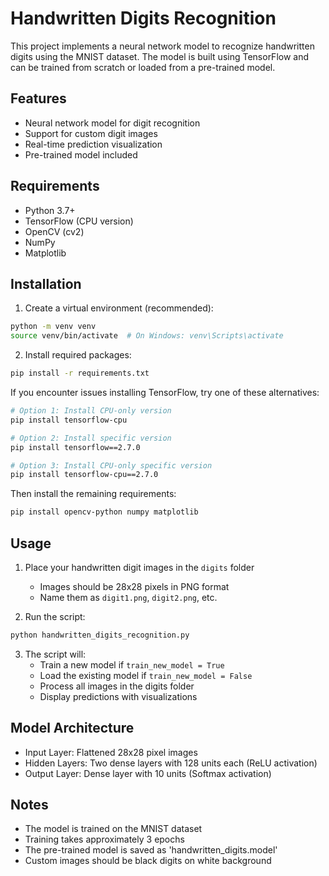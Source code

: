 # Handwritten Digits Recognition

This project implements a neural network model to recognize handwritten digits using the MNIST dataset. The model is built using TensorFlow and can be trained from scratch or loaded from a pre-trained model.

## Features
- Neural network model for digit recognition
- Support for custom digit images
- Real-time prediction visualization
- Pre-trained model included

## Requirements
- Python 3.7+
- TensorFlow (CPU version)
- OpenCV (cv2)
- NumPy
- Matplotlib

## Installation
1. Create a virtual environment (recommended):
```bash
python -m venv venv
source venv/bin/activate  # On Windows: venv\Scripts\activate
```

2. Install required packages:
```bash
pip install -r requirements.txt
```

If you encounter issues installing TensorFlow, try one of these alternatives:
```bash
# Option 1: Install CPU-only version
pip install tensorflow-cpu

# Option 2: Install specific version
pip install tensorflow==2.7.0

# Option 3: Install CPU-only specific version
pip install tensorflow-cpu==2.7.0
```

Then install the remaining requirements:
```bash
pip install opencv-python numpy matplotlib
```

## Usage
1. Place your handwritten digit images in the `digits` folder
   - Images should be 28x28 pixels in PNG format
   - Name them as `digit1.png`, `digit2.png`, etc.

2. Run the script:
```bash
python handwritten_digits_recognition.py
```

3. The script will:
   - Train a new model if `train_new_model = True`
   - Load the existing model if `train_new_model = False`
   - Process all images in the digits folder
   - Display predictions with visualizations

## Model Architecture
- Input Layer: Flattened 28x28 pixel images
- Hidden Layers: Two dense layers with 128 units each (ReLU activation)
- Output Layer: Dense layer with 10 units (Softmax activation)

## Notes
- The model is trained on the MNIST dataset
- Training takes approximately 3 epochs
- The pre-trained model is saved as 'handwritten_digits.model'
- Custom images should be black digits on white background
